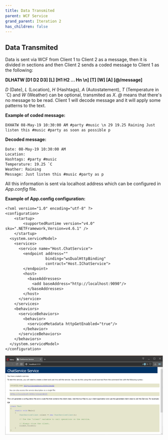 ```yaml
---
title: Data Transmited
parent: WCF Service
grand_parent: Iteration 2
has_children: false
---
```


## Data Transmited
Data is sent via WCF from Client 1 to Client 2 as a message, then it is divided in sections and then Client 2 sends a coded message to Client 1 as the following:

**DLHATW [D1 D2 D3] [L] [H1 H2 ... Hn \n] [T] [W] [A] [@/message]**

_D_ (Date), _L_ (Location), _H_ (Hashtags), _A_ (Autostatement), _T_ (Temperature in \`C) and _W_ (Weather) can be optional, transmited as _X_. _@_ means that there's no message to be read. Client 1 will decode message and it will apply some patterns to the text.

**Example of coded message:**
```
DXHATW 08-May-19 10:30:00 AM #party #music \n 29 19.25 Raining Just listen this #music #party as soon as possible p
```

**Decoded message:**
```
Date: 08-May-19 10:30:00 AM
Location:
Hashtags: #party #music
Temperature: 19.25 `C
Weather: Raining
Message: Just listen this #music #party as p
```
All this information is sent via localhost address which can be configured in _App.config_ file.

**Example of App.config configuration:**
```
<?xml version="1.0" encoding="utf-8" ?>
<configuration>
    <startup> 
        <supportedRuntime version="v4.0" sku=".NETFramework,Version=v4.6.1" />
    </startup>
  <system.serviceModel>
    <services>
      <service name="Host.ChatService">
        <endpoint address=""
                  binding="wsDualHttpBinding"
                  contract="Host.IChatService">
        </endpoint>
        <host>
          <baseAddresses>
            <add baseAddress="http://localhost:9090"/>
          </baseAddresses>
        </host>
      </service>
    </services>
    <behaviors>
      <serviceBehaviors>
        <behavior>
          <serviceMetadata httpGetEnabled="true"/>
        </behavior>
      </serviceBehaviors>
    </behaviors>
  </system.serviceModel>
</configuration>
```

![Localhost](../../images/final-assignment/Localhost.PNG)